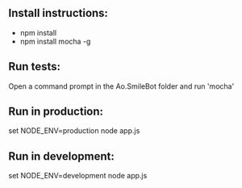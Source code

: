 ## Install instructions:

* npm install
* npm install mocha -g

## Run tests:

Open a command prompt in the Ao.SmileBot folder and run 'mocha'

## Run in production:

set NODE_ENV=production
node app.js

## Run in development:

set NODE_ENV=development
node app.js
